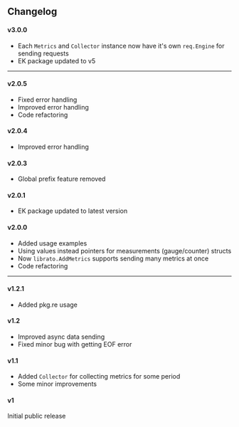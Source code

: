 ## Changelog

#### v3.0.0

* Each `Metrics` and `Collector` instance now have it's own `req.Engine` for sending requests
* EK package updated to v5

---

#### v2.0.5

* Fixed error handling
* Improved error handling
* Code refactoring

#### v2.0.4

* Improved error handling

#### v2.0.3

* Global prefix feature removed

#### v2.0.1

* EK package updated to latest version

#### v2.0.0

* Added usage examples
* Using values instead pointers for measurements (gauge/counter) structs
* Now `librato.AddMetrics` supports sending many metrics at once
* Code refactoring

---

#### v1.2.1

* Added pkg.re usage

#### v1.2

* Improved async data sending
* Fixed minor bug with getting EOF error

#### v1.1

* Added `Collector` for collecting metrics for some period
* Some minor improvements

#### v1

Initial public release
